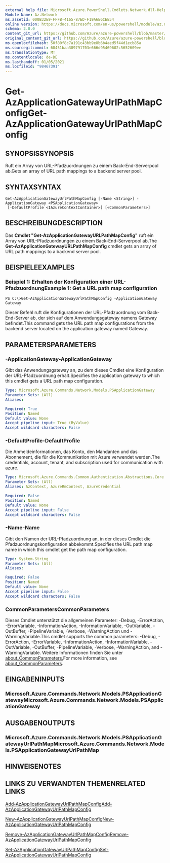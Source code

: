 ```yaml
---
external help file: Microsoft.Azure.PowerShell.Cmdlets.Network.dll-Help.xml
Module Name: Az.Network
ms.assetid: 000B32E9-FFFB-4165-87ED-F19A6E6CEE54
online version: https://docs.microsoft.com/en-us/powershell/module/az.network/get-azapplicationgatewayurlpathmapconfig
schema: 2.0.0
content_git_url: https://github.com/Azure/azure-powershell/blob/master/src/Network/Network/help/Get-AzApplicationGatewayUrlPathMapConfig.md
original_content_git_url: https://github.com/Azure/azure-powershell/blob/master/src/Network/Network/help/Get-AzApplicationGatewayUrlPathMapConfig.md
ms.openlocfilehash: 50f80f8c7a191c43bb9e8b6b4aed5f44d1ecb85a
ms.sourcegitcommit: 68451baa389791703e666d95469602c5652609ee
ms.translationtype: MT
ms.contentlocale: de-DE
ms.lasthandoff: 01/05/2021
ms.locfileid: "98467391"
---
```

# <span data-ttu-id="dc1a2-101">Get-AzApplicationGatewayUrlPathMapConfig</span><span class="sxs-lookup"><span data-stu-id="dc1a2-101">Get-AzApplicationGatewayUrlPathMapConfig</span></span>

## <span data-ttu-id="dc1a2-102">SYNOPSIS</span><span class="sxs-lookup"><span data-stu-id="dc1a2-102">SYNOPSIS</span></span>
<span data-ttu-id="dc1a2-103">Ruft ein Array von URL-Pfadzuordnungen zu einem Back-End-Serverpool ab.</span><span class="sxs-lookup"><span data-stu-id="dc1a2-103">Gets an array of URL path mappings to a backend server pool.</span></span>

## <span data-ttu-id="dc1a2-104">SYNTAX</span><span class="sxs-lookup"><span data-stu-id="dc1a2-104">SYNTAX</span></span>

```
Get-AzApplicationGatewayUrlPathMapConfig [-Name <String>] -ApplicationGateway <PSApplicationGateway>
 [-DefaultProfile <IAzureContextContainer>] [<CommonParameters>]
```

## <span data-ttu-id="dc1a2-105">BESCHREIBUNG</span><span class="sxs-lookup"><span data-stu-id="dc1a2-105">DESCRIPTION</span></span>
<span data-ttu-id="dc1a2-106">Das **Cmdlet "Get-AzApplicationGatewayURLPathMapConfig"** ruft ein Array von URL-Pfadzuordnungen zu einem Back-End-Serverpool ab.</span><span class="sxs-lookup"><span data-stu-id="dc1a2-106">The **Get-AzApplicationGatewayURLPathMapConfig** cmdlet gets an array of URL path mappings to a backend server pool.</span></span>

## <span data-ttu-id="dc1a2-107">BEISPIELE</span><span class="sxs-lookup"><span data-stu-id="dc1a2-107">EXAMPLES</span></span>

### <span data-ttu-id="dc1a2-108">Beispiel 1: Erhalten der Konfiguration einer URL-Pfadzuordnung</span><span class="sxs-lookup"><span data-stu-id="dc1a2-108">Example 1: Get a URL path map configuration</span></span>
```
PS C:\>Get-AzApplicationGatewayUrlPathMapConfig -ApplicationGateway Gateway
```

<span data-ttu-id="dc1a2-109">Dieser Befehl ruft die Konfigurationen der URL-Pfadzuordnung vom Back-End-Server ab, der sich auf dem Anwendungsgateway namens Gateway befindet.</span><span class="sxs-lookup"><span data-stu-id="dc1a2-109">This command gets the URL path map configurations from the backend server located on the application gateway named Gateway.</span></span>

## <span data-ttu-id="dc1a2-110">PARAMETERS</span><span class="sxs-lookup"><span data-stu-id="dc1a2-110">PARAMETERS</span></span>

### <span data-ttu-id="dc1a2-111">-ApplicationGateway</span><span class="sxs-lookup"><span data-stu-id="dc1a2-111">-ApplicationGateway</span></span>
<span data-ttu-id="dc1a2-112">Gibt das Anwendungsgateway an, zu dem dieses Cmdlet eine Konfiguration der URL-Pfadzuordnung erhält.</span><span class="sxs-lookup"><span data-stu-id="dc1a2-112">Specifies the application gateway to which this cmdlet gets a URL path map configuration.</span></span>

```yaml
Type: Microsoft.Azure.Commands.Network.Models.PSApplicationGateway
Parameter Sets: (All)
Aliases:

Required: True
Position: Named
Default value: None
Accept pipeline input: True (ByValue)
Accept wildcard characters: False
```

### <span data-ttu-id="dc1a2-113">-DefaultProfile</span><span class="sxs-lookup"><span data-stu-id="dc1a2-113">-DefaultProfile</span></span>
<span data-ttu-id="dc1a2-114">Die Anmeldeinformationen, das Konto, den Mandanten und das Abonnement, die für die Kommunikation mit Azure verwendet werden.</span><span class="sxs-lookup"><span data-stu-id="dc1a2-114">The credentials, account, tenant, and subscription used for communication with azure.</span></span>

```yaml
Type: Microsoft.Azure.Commands.Common.Authentication.Abstractions.Core.IAzureContextContainer
Parameter Sets: (All)
Aliases: AzContext, AzureRmContext, AzureCredential

Required: False
Position: Named
Default value: None
Accept pipeline input: False
Accept wildcard characters: False
```

### <span data-ttu-id="dc1a2-115">-Name</span><span class="sxs-lookup"><span data-stu-id="dc1a2-115">-Name</span></span>
<span data-ttu-id="dc1a2-116">Gibt den Namen der URL-Pfadzuordnung an, in der dieses Cmdlet die Pfadzuordnungskonfiguration abbekommt.</span><span class="sxs-lookup"><span data-stu-id="dc1a2-116">Specifies the URL path map name in which this cmdlet get the path map configuration.</span></span>

```yaml
Type: System.String
Parameter Sets: (All)
Aliases:

Required: False
Position: Named
Default value: None
Accept pipeline input: False
Accept wildcard characters: False
```

### <span data-ttu-id="dc1a2-117">CommonParameters</span><span class="sxs-lookup"><span data-stu-id="dc1a2-117">CommonParameters</span></span>
<span data-ttu-id="dc1a2-118">Dieses Cmdlet unterstützt die allgemeinen Parameter: -Debug, -ErrorAction, -ErrorVariable, -InformationAction, -InformationVariable, -OutVariable, -OutBuffer, -PipelineVariable, -Verbose, -WarningAction und -WarningVariable.</span><span class="sxs-lookup"><span data-stu-id="dc1a2-118">This cmdlet supports the common parameters: -Debug, -ErrorAction, -ErrorVariable, -InformationAction, -InformationVariable, -OutVariable, -OutBuffer, -PipelineVariable, -Verbose, -WarningAction, and -WarningVariable.</span></span> <span data-ttu-id="dc1a2-119">Weitere Informationen finden Sie unter [about_CommonParameters.](http://go.microsoft.com/fwlink/?LinkID=113216)</span><span class="sxs-lookup"><span data-stu-id="dc1a2-119">For more information, see [about_CommonParameters](http://go.microsoft.com/fwlink/?LinkID=113216).</span></span>

## <span data-ttu-id="dc1a2-120">EINGABEN</span><span class="sxs-lookup"><span data-stu-id="dc1a2-120">INPUTS</span></span>

### <span data-ttu-id="dc1a2-121">Microsoft.Azure.Commands.Network.Models.PSApplicationGateway</span><span class="sxs-lookup"><span data-stu-id="dc1a2-121">Microsoft.Azure.Commands.Network.Models.PSApplicationGateway</span></span>

## <span data-ttu-id="dc1a2-122">AUSGABEN</span><span class="sxs-lookup"><span data-stu-id="dc1a2-122">OUTPUTS</span></span>

### <span data-ttu-id="dc1a2-123">Microsoft.Azure.Commands.Network.Models.PSApplicationGatewayUrlPathMap</span><span class="sxs-lookup"><span data-stu-id="dc1a2-123">Microsoft.Azure.Commands.Network.Models.PSApplicationGatewayUrlPathMap</span></span>

## <span data-ttu-id="dc1a2-124">HINWEISE</span><span class="sxs-lookup"><span data-stu-id="dc1a2-124">NOTES</span></span>

## <span data-ttu-id="dc1a2-125">LINKS ZU VERWANDTEN THEMEN</span><span class="sxs-lookup"><span data-stu-id="dc1a2-125">RELATED LINKS</span></span>

[<span data-ttu-id="dc1a2-126">Add-AzApplicationGatewayUrlPathMapConfig</span><span class="sxs-lookup"><span data-stu-id="dc1a2-126">Add-AzApplicationGatewayUrlPathMapConfig</span></span>](./Add-AzApplicationGatewayUrlPathMapConfig.md)

[<span data-ttu-id="dc1a2-127">New-AzApplicationGatewayUrlPathMapConfig</span><span class="sxs-lookup"><span data-stu-id="dc1a2-127">New-AzApplicationGatewayUrlPathMapConfig</span></span>](./New-AzApplicationGatewayUrlPathMapConfig.md)

[<span data-ttu-id="dc1a2-128">Remove-AzApplicationGatewayUrlPathMapConfig</span><span class="sxs-lookup"><span data-stu-id="dc1a2-128">Remove-AzApplicationGatewayUrlPathMapConfig</span></span>](./Remove-AzApplicationGatewayUrlPathMapConfig.md)

[<span data-ttu-id="dc1a2-129">Set-AzApplicationGatewayUrlPathMapConfig</span><span class="sxs-lookup"><span data-stu-id="dc1a2-129">Set-AzApplicationGatewayUrlPathMapConfig</span></span>](./Set-AzApplicationGatewayUrlPathMapConfig.md)



